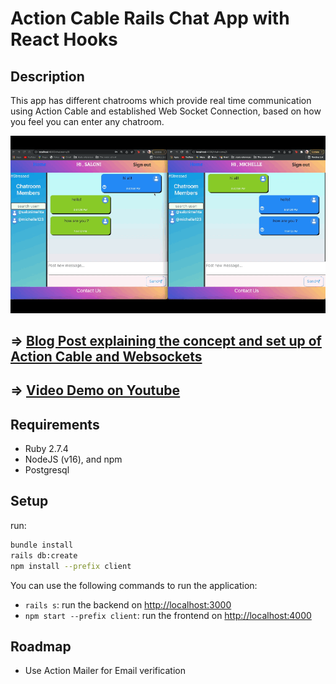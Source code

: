 # Action Cable Rails Chat App with React Hooks

## Description

This app has different chatrooms which provide real time communication using Action Cable and established Web Socket Connection, based on how you feel you can enter any chatroom.

![projectdemo](Images/gif-2.gif)

## => [Blog Post explaining the concept and set up of Action Cable and Websockets](https://salonimehta27.medium.com/action-cable-chatapp-with-react-hooks-69d5d55c7475)

## => [Video Demo on Youtube](https://www.youtube.com/watch?v=NwQEZXnVXJ8&t=1s)

## Requirements

- Ruby 2.7.4
- NodeJS (v16), and npm
- Postgresql

## Setup

run:

```sh
bundle install
rails db:create
npm install --prefix client
```

You can use the following commands to run the application:

- `rails s`: run the backend on [http://localhost:3000](http://localhost:3000)
- `npm start --prefix client`: run the frontend on
  [http://localhost:4000](http://localhost:4000)

## Roadmap

- Use Action Mailer for Email verification
